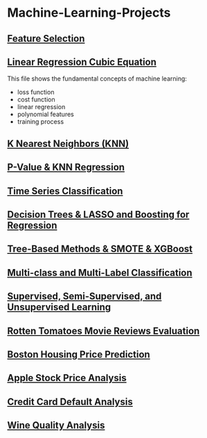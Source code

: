 # Machine-Learning-Projects

## [Feature Selection](/feature_selection/)

## [Linear Regression Cubic Equation](/linear_regression_cubic_equation/)
This file shows the fundamental concepts of machine learning:
  - loss function
  - cost function
  - linear regression
  - polynomial features
  - training process
  
## [K Nearest Neighbors (KNN)](/k_nearest_neighbor/)

## [P-Value & KNN Regression](/p_value_n_knn_reg/)

## [Time Series Classification](/time_series_classification/)

## [Decision Trees & LASSO and Boosting for Regression](/d_tree_penalty_reg/)

## [Tree-Based Methods & SMOTE & XGBoost](/tree_smote_xgboost/)

## [Multi-class and Multi-Label Classification](/multiclass_n_label_classification/)

## [Supervised, Semi-Supervised, and Unsupervised Learning](/supervised_semisupervised_unspervised/)

## [Rotten Tomatoes Movie Reviews Evaluation](/rotten_tomatoes_movie_reviews_evaluation/)

## [Boston Housing Price Prediction](/boston_housing_price_prediction/)

## [Apple Stock Price Analysis](/apple_stock_price_analysis/)

## [Credit Card Default Analysis](/credit_card_default_analysis/)

## [Wine Quality Analysis](/wine_quality_analysis/)